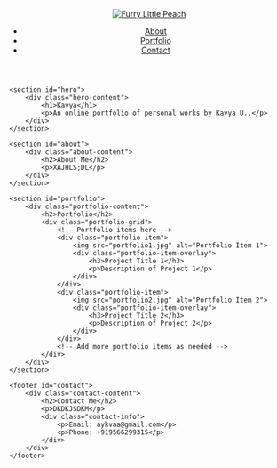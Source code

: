 <html lang="en">
<head>
    <meta charset="UTF-8">
    <meta name="viewport" content="width=device-width, initial-scale=1.0">
    <title>Kavya U.</title>
    <link rel="stylesheet" href="styles.css">
</head>
<body>
    <header>
        <nav>
            <div class="logo">
                <a href="#"><img src="logo.png" alt="Furry Little Peach"></a>
            </div>
            <div class="nav-links">
                <ul>
                    <li><a href="#about">About</a></li>
                    <li><a href="#portfolio">Portfolio</a></li>
                    <li><a href="#contact">Contact</a></li>
                </ul>
            </div>
        </nav>
    </header>

    <section id="hero">
        <div class="hero-content">
            <h1>Kavya</h1>
            <p>An online portfolio of personal works by Kavya U..</p>
        </div>
    </section>

    <section id="about">
        <div class="about-content">
            <h2>About Me</h2>
            <p>XAJHLS;DL</p>
        </div>
    </section>

    <section id="portfolio">
        <div class="portfolio-content">
            <h2>Portfolio</h2>
            <div class="portfolio-grid">
                <!-- Portfolio items here -->
                <div class="portfolio-item">-
                    <img src="portfolio1.jpg" alt="Portfolio Item 1">
                    <div class="portfolio-item-overlay">
                        <h3>Project Title 1</h3>
                        <p>Description of Project 1</p>
                    </div>
                </div>
                <div class="portfolio-item">
                    <img src="portfolio2.jpg" alt="Portfolio Item 2">
                    <div class="portfolio-item-overlay">
                        <h3>Project Title 2</h3>
                        <p>Description of Project 2</p>
                    </div>
                </div>
                <!-- Add more portfolio items as needed -->
            </div>
        </div>
    </section>

    <footer id="contact">
        <div class="contact-content">
            <h2>Contact Me</h2>
            <p>DKDKJSDKM</p>
            <div class="contact-info">
                <p>Email: aykvaa@gmail.com</p>
                <p>Phone: +919566299315</p>
            </div>
        </div>
    </footer>
</body>
</html>
